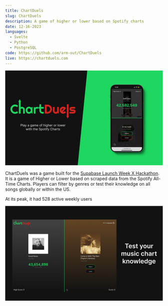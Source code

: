 ```yaml
---
title: ChartDuels
slug: ChartDuels
description: A game of higher or lower based on Spotify charts
date: 12-16-2023
languages:
  - Svelte
  - Python
  - PostgreSQL
code: https://github.com/arm-out/ChartDuels
live: https://chartduels.com
---
```


![ChartDuels header image](images/ChartDuels/header.png)

ChartDuels was a game built for the [Supabase Launch Week X Hackathon](https://supabase.com/blog/supabase-hackathon-lwx). It is a game of Higher or Lower based on scraped data from the Spotify All-Time Charts. Players can filter by genres or test their knowledge on all songs globally or within the US.

At its peak, it had 528 active weekly users

![ChartDuels gameplay example](images/ChartDuels/game.png)
